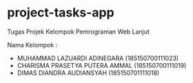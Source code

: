 # project-tasks-app
Tugas Projek Kelompok Pemrograman Web Lanjut

Nama Kelompok :

- MUHAMMAD LAZUARDI ADINEGARA (185150700111023)
- CHARISMA PRASETYA PUTERA AMMAL (185150700111019)
- DIMAS DIANDRA AUDIANSYAH (185150701111018)


